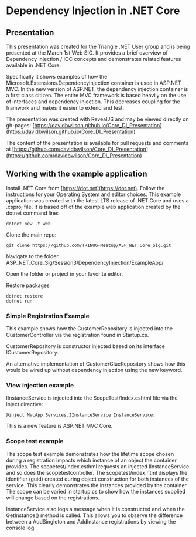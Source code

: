 # Dependency Injection in .NET Core

## Presentation
This presentation was created for the Triangle .NET User group and is being presented at the March 1st Web SIG.  It provides a brief overview of Dependency Injection / IOC concepts and demonstrates related features available in .NET Core.  

Specifically it shows examples of how the 
Microsoft.Extensions.DependencyInjection container is used in ASP.NET MVC.  In the new version of ASP.NET, the dependency injection container is a first class citizen.  The entire MVC framework is based heavily on the use of interfaces and dependency injection.  This decreases coupling for the framwork and makes it easier to extend and test.  

The presentation was created with RevealJS and may be viewed directly on gh-pages:
[https://davidbwilson.github.io/Core_DI_Presentation](https://davidbwilson.github.io/Core_DI_Presentation)

The content of the presentation is available for pull requests and comments at [https://github.com/davidbwilson/Core_DI_Presentation](https://github.com/davidbwilson/Core_DI_Presentation)

## Working with the example application

Install .NET Core from [https://dot.net](https://dot.net).  Follow the instructions for your Operating System and editor choices.
This example application was created with the latest LTS release of .NET Core and uses a .csproj file.  It is based off of the example web application created by the dotnet command line:
```
dotnet new -t web
```

Clone the main repo:
```
git clone https://github.com/TRINUG-Meetup/ASP_NET_Core_Sig.git
```
Navigate to the folder ASP_NET_Core_Sig/Session3/DependencyInjection/ExampleApp/

Open the folder or project in your favorite editor.

Restore packages
```
dotnet restore
dotnet run
```

### Simple Registration Example
This example shows how the CustomerRepository is injected into the CustomerController via the registration found in Startup.cs.

CustomerRepository is constructor injected based on its interface ICustomerRepository.

An alternative implementation of CustomerGlueRepository shows how this would be wired up without dependency injection using the new keyword.

### View injection example
IInstanceService is injected into the ScopeTest/Index.cshtml file via the inject directive:
```
@inject MvcApp.Services.IInstanceService InstanceService;
```
This is a new feature is ASP.NET MVC Core.

### Scope test example
The scope test example demonstrates how the lifetime scope chosen during a registration impacts which instance of an object the container provides.  The scopetest/index.csthml requests an injected IInstanceService and so does the scopetestcontroller.  The scopetest/index.html displays the identifier (guid) created during object construction for both instances of the service.  This clearly demonstrates the instances provided by the container.  The scope can be varied in startup.cs to show how the instances supplied will change based on the registrations.

InstanceService also logs a message when it is constructed and when the GetInstance() method is called.  This allows you to observe the difference between a AddSingleton and AddInstance registrations by viewing the console log.
